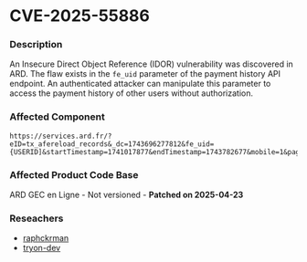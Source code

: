 # CVE-2025-55886
### Description
An Insecure Direct Object Reference (IDOR) vulnerability was discovered
in ARD. The flaw exists in the `fe_uid` parameter of the payment
history API endpoint. An authenticated attacker can manipulate this
parameter to access the payment history of other users without
authorization.

### Affected Component
```
https://services.ard.fr/?eID=tx_afereload_records&_dc=1743696277812&fe_uid={USERID]&startTimestamp=1741017877&endTimestamp=1743782677&mobile=1&page=1&start=0&limit=100
```

### Affected Product Code Base
ARD GEC en Ligne - Not versioned - **Patched on 2025-04-23**

### Reseachers
- [raphckrman](https://github.com/raphckrman)
- [tryon-dev](https://github.com/tryon-dev)